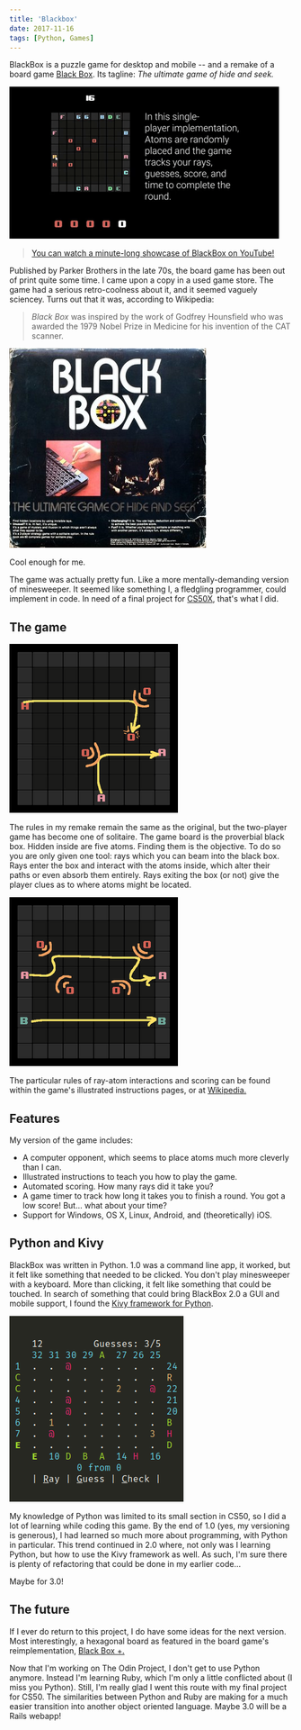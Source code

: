 ```yaml
---
title: 'Blackbox'
date: 2017-11-16
tags: [Python, Games]
---
```


BlackBox is a puzzle game for desktop and mobile -- and a remake of a board game [Black Box](<https://www.wikipedia.org/en/Black_Box_(game)>). Its tagline: _The ultimate game of hide and seek._

![BlackBox gif](showcase.gif)

> [You can watch a minute-long showcase of BlackBox on YouTube!](https://youtu.be/U_9OyG2_kts)

Published by Parker Brothers in the late 70s, the board game has been out of print quite some time. I came upon a copy in a used game store. The game had a serious retro-coolness about it, and it seemed vaguely sciencey. Turns out that it was, according to Wikipedia:

> _Black Box_ was inspired by the work of Godfrey Hounsfield who was awarded the 1979 Nobel Prize in Medicine for his invention of the CAT scanner.

![board game](boardgame.jpg)

Cool enough for me.

The game was actually pretty fun. Like a more mentally-demanding version of minesweeper. It seemed like something I, a fledgling programmer, could implement in code. In need of a final project for [CS50X](https://www.edx.org/course/introduction-computer-science-harvardx-cs50x), that's what I did.

## The game

![instruction2](instruction2.png)

The rules in my remake remain the same as the original, but the two-player game has become one of solitaire. The game board is the proverbial black box. Hidden inside are five atoms. Finding them is the objective. To do so you are only given one tool: rays which you can beam into the black box. Rays enter the box and interact with the atoms inside, which alter their paths or even absorb them entirely. Rays exiting the box (or not) give the player clues as to where atoms might be located.

![Instruction1](instruction1.png)

The particular rules of ray-atom interactions and scoring can be found within the game's illustrated instructions pages, or at [Wikipedia.](<https://www.wikiwand.com/en/Black_Box_(game)#/Rules>)

## Features

My version of the game includes:

- A computer opponent, which seems to place atoms much more cleverly than I can.
- Illustrated instructions to teach you how to play the game.
- Automated scoring. How many rays did it take you?
- A game timer to track how long it takes you to finish a round. You got a low score! But... what about your time?
- Support for Windows, OS X, Linux, Android, and (theoretically) iOS.

## Python and Kivy

BlackBox was written in Python. 1.0 was a command line app, it worked, but it felt like something that needed to be clicked. You don't play minesweeper with a keyboard. More than clicking, it felt like something that could be touched. In search of something that could bring BlackBox 2.0 a GUI and mobile support, I found the [Kivy framework for Python](https://kivy.org/#home).

![BlackBox 1.0](terminal.png)

My knowledge of Python was limited to its small section in CS50, so I did a lot of learning while coding this game. By the end of 1.0 (yes, my versioning is generous), I had learned so much more about programming, with Python in particular. This trend continued in 2.0 where, not only was I learning Python, but how to use the Kivy framework as well. As such, I'm sure there is plenty of refactoring that could be done in my earlier code...

Maybe for 3.0!

## The future

If I ever do return to this project, I do have some ideas for the next version. Most interestingly, a hexagonal board as featured in the board game's reimplementation, [Black Box +.](https://boardgamegeek.com/boardgame/31853/black-box)

Now that I'm working on The Odin Project, I don't get to use Python anymore. Instead I'm learning Ruby, which I'm only a little conflicted about (I miss you Python). Still, I'm really glad I went this route with my final project for CS50. The similarities between Python and Ruby are making for a much easier transition into another object oriented language. Maybe 3.0 will be a Rails webapp!
